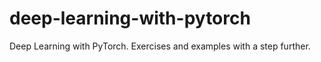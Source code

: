 # deep-learning-with-pytorch
Deep Learning with PyTorch. Exercises and examples with a step further.
